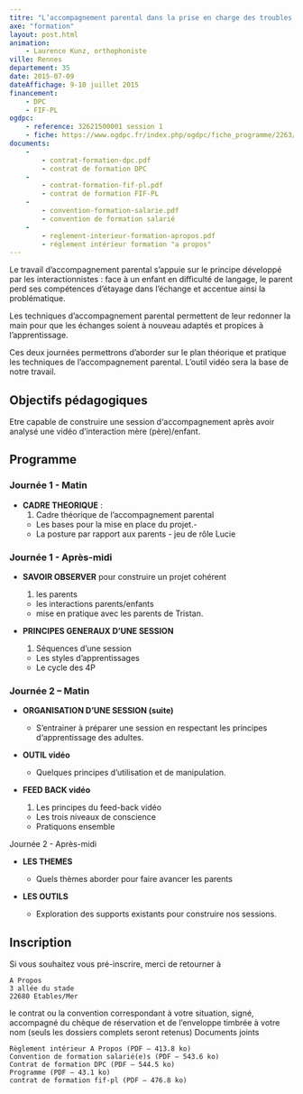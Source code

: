 ```yaml
---
titre: "L’accompagnement parental dans la prise en charge des troubles du langage oral"
axe: "formation"
layout: post.html
animation:
    - Laurence Kunz, orthophoniste
ville: Rennes
departement: 35
date: 2015-07-09
dateAffichage: 9-10 juillet 2015
financement:
    - DPC
    - FIF-PL
ogdpc:
    - reference: 32621500001 session 1
    - fiche: https://www.ogdpc.fr/index.php/ogdpc/fiche_programme/2263/48822
documents:
    - 
        - contrat-formation-dpc.pdf
        - contrat de formation DPC
    - 
        - contrat-formation-fif-pl.pdf
        - contrat de formation FIF-PL
    - 
        - convention-formation-salarie.pdf
        - convention de formation salarié
    - 
        - reglement-interieur-formation-apropos.pdf
        - réglement intérieur formation "a propos"
---
```

Le travail  d’accompagnement parental  s’appuie  sur le principe développé par les interactionnistes : face à un enfant en difficulté de langage, le parent perd ses compétences d’étayage dans l’échange et accentue ainsi la problématique.
 
Les techniques d’accompagnement parental permettent  de leur redonner la main pour que les échanges soient à nouveau adaptés et propices à l’apprentissage. 

Ces deux journées permettrons d’aborder sur le plan théorique et pratique les techniques de l’accompagnement parental. L’outil vidéo sera la base de notre travail.

## Objectifs pédagogiques

Etre capable de construire une session d‘accompagnement après avoir analysé une vidéo d’interaction mère (père)/enfant.

## Programme

### Journée 1 - Matin

- **CADRE THEORIQUE** :
    1. Cadre théorique de l’accompagnement parental 
    - Les bases pour la mise en place du projet.-
    - La posture par rapport aux parents - jeu de rôle Lucie 

### Journée 1 - Après-midi

- **SAVOIR OBSERVER** pour construire un projet cohérent
    1. les parents
    - les interactions parents/enfants
    - mise en pratique avec les parents de Tristan. 

- **PRINCIPES GENERAUX D’UNE SESSION** 
    1.  Séquences d’une session
    -  Les styles d’apprentissages
    -  Le cycle des 4P

### Journée 2 – Matin

- **ORGANISATION D’UNE SESSION (suite)** 
    - S’entrainer à préparer une session en respectant les principes d‘apprentissage 
des adultes.

- **OUTIL vidéo**
    - Quelques principes d’utilisation et de manipulation.

- **FEED BACK vidéo**     
    1. Les principes du feed-back vidéo
    - Les trois niveaux de conscience
    - Pratiquons ensemble

Journée 2 - Après-midi

- **LES THEMES** 

    - Quels thèmes aborder pour faire avancer les parents

- **LES OUTILS**

    - Exploration des supports existants pour construire nos sessions.

## Inscription
<!--
Inscription sur le site [ogdpc](http://www.ogdpc.fr/)

N° de référence du programme 32621500001 session 1

[accéder à la fiche](https://www.ogdpc.fr/index.php/ogdpc/fiche_programme/2263/48822)
-->
Si vous souhaitez vous pré-inscrire, merci de retourner à 

    A Propos 
    3 allée du stade 
    22680 Etables/Mer 

le contrat ou la convention correspondant à votre situation, signé, accompagné du chèque de réservation et de l’enveloppe timbrée à votre nom (seuls les dossiers complets seront retenus)
Documents joints

    Règlement intérieur A Propos (PDF – 413.8 ko)
    Convention de formation salarié(e)s (PDF – 543.6 ko)
    Contrat de formation DPC (PDF – 544.5 ko)
    Programme (PDF – 43.1 ko)
    contrat de formation fif-pl (PDF – 476.8 ko)